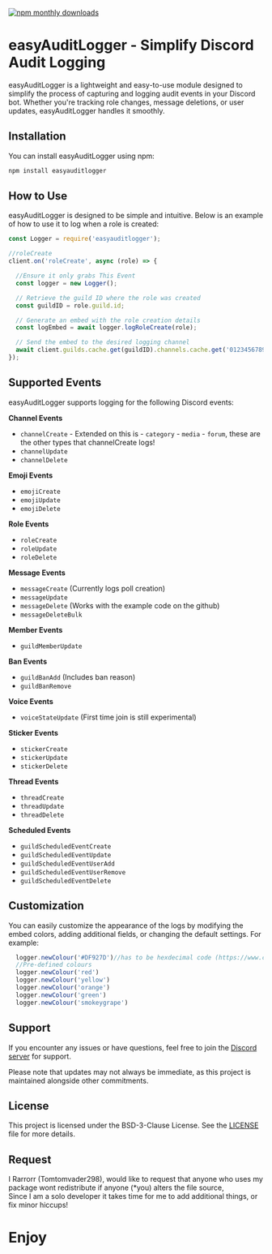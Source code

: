 [![npm monthly downloads](https://img.shields.io/npm/dm/easyauditlogger)](https://www.npmjs.com/package/easyauditlogger)

# easyAuditLogger - Simplify Discord Audit Logging

easyAuditLogger is a lightweight and easy-to-use module designed to simplify the process of capturing and logging audit events in your Discord bot. Whether you're tracking role changes, message deletions, or user updates, easyAuditLogger handles it smoothly.

## Installation

You can install easyAuditLogger using npm:

```bash
npm install easyauditlogger
```

## How to Use

easyAuditLogger is designed to be simple and intuitive. Below is an example of how to use it to log when a role is created:

```js
const Logger = require('easyauditlogger');

//roleCreate
client.on('roleCreate', async (role) => {

  //Ensure it only grabs This Event
  const logger = new Logger();

  // Retrieve the guild ID where the role was created
  const guildID = role.guild.id;

  // Generate an embed with the role creation details
  const logEmbed = await logger.logRoleCreate(role);

  // Send the embed to the desired logging channel
  await client.guilds.cache.get(guildID).channels.cache.get('012345678901234567').send({ embeds: [logEmbed] });//Replace with your channel ID, or database entry for the ID
});
```

## Supported Events

easyAuditLogger supports logging for the following Discord events:

**Channel Events**
- `channelCreate` - Extended on this is - `category` - `media` - `forum`, these are the other types that channelCreate logs!
- `channelUpdate`
- `channelDelete`

**Emoji Events**
- `emojiCreate`
- `emojiUpdate`
- `emojiDelete`

**Role Events**
- `roleCreate`
- `roleUpdate`
- `roleDelete`

**Message Events**
- `messageCreate` (Currently logs poll creation)
- `messageUpdate`
- `messageDelete` (Works with the example code on the github)
- `messageDeleteBulk` 

**Member Events**
- `guildMemberUpdate`

**Ban Events**
- `guildBanAdd` (Includes ban reason)
- `guildBanRemove`

**Voice Events**
- `voiceStateUpdate` (First time join is still experimental)

**Sticker Events**
- `stickerCreate`
- `stickerUpdate`
- `stickerDelete`

**Thread Events**
- `threadCreate`
- `threadUpdate`
- `threadDelete`

**Scheduled Events**
- `guildScheduledEventCreate`
- `guildScheduledEventUpdate`
- `guildScheduledEventUserAdd`
- `guildScheduledEventUserRemove`
- `guildScheduledEventDelete`

## Customization

You can easily customize the appearance of the logs by modifying the embed colors, adding additional fields, or changing the default settings. For example:

```js
  logger.newColour('#DF927D')//has to be hexdecimal code (https://www.color-hex.com/) for a specific colour of choice
  //Pre-defined colours
  logger.newColour('red')
  logger.newColour('yellow')
  logger.newColour('orange')
  logger.newColour('green')
  logger.newColour('smokeygrape')
```

## Support

If you encounter any issues or have questions, feel free to join the [Discord server](https://discord.gg/Nq8Qc8Xufs) for support.

Please note that updates may not always be immediate, as this project is maintained alongside other commitments.

## License

This project is licensed under the BSD-3-Clause License. See the [LICENSE](./LICENSE) file for more details.

## Request

I Rarrorr (Tomtomvader298), would like to request that anyone who uses my package wont redistribute if anyone (*you) alters the file source,<br>
Since I am a solo developer it takes time for me to add additional things, or fix minor hiccups!

# Enjoy
